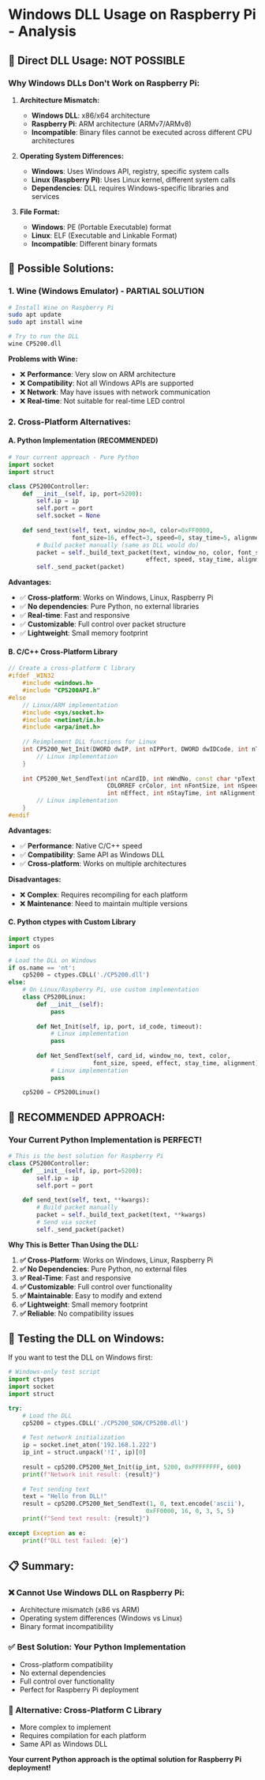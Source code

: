 # Windows DLL Usage on Raspberry Pi - Analysis

## 🚫 **Direct DLL Usage: NOT POSSIBLE**

### **Why Windows DLLs Don't Work on Raspberry Pi:**

1. **Architecture Mismatch:**
   - **Windows DLL**: x86/x64 architecture
   - **Raspberry Pi**: ARM architecture (ARMv7/ARMv8)
   - **Incompatible**: Binary files cannot be executed across different CPU architectures

2. **Operating System Differences:**
   - **Windows**: Uses Windows API, registry, specific system calls
   - **Linux (Raspberry Pi)**: Uses Linux kernel, different system calls
   - **Dependencies**: DLL requires Windows-specific libraries and services

3. **File Format:**
   - **Windows**: PE (Portable Executable) format
   - **Linux**: ELF (Executable and Linkable Format)
   - **Incompatible**: Different binary formats

## 🔄 **Possible Solutions:**

### **1. Wine (Windows Emulator) - PARTIAL SOLUTION**

```bash
# Install Wine on Raspberry Pi
sudo apt update
sudo apt install wine

# Try to run the DLL
wine CP5200.dll
```

**Problems with Wine:**
- ❌ **Performance**: Very slow on ARM architecture
- ❌ **Compatibility**: Not all Windows APIs are supported
- ❌ **Network**: May have issues with network communication
- ❌ **Real-time**: Not suitable for real-time LED control

### **2. Cross-Platform Alternatives:**

#### **A. Python Implementation (RECOMMENDED)**
```python
# Your current approach - Pure Python
import socket
import struct

class CP5200Controller:
    def __init__(self, ip, port=5200):
        self.ip = ip
        self.port = port
        self.socket = None
    
    def send_text(self, text, window_no=0, color=0xFF0000, 
                  font_size=16, effect=3, speed=0, stay_time=5, alignment=5):
        # Build packet manually (same as DLL would do)
        packet = self._build_text_packet(text, window_no, color, font_size, 
                                       effect, speed, stay_time, alignment)
        self._send_packet(packet)
```

**Advantages:**
- ✅ **Cross-platform**: Works on Windows, Linux, Raspberry Pi
- ✅ **No dependencies**: Pure Python, no external libraries
- ✅ **Real-time**: Fast and responsive
- ✅ **Customizable**: Full control over packet structure
- ✅ **Lightweight**: Small memory footprint

#### **B. C/C++ Cross-Platform Library**
```cpp
// Create a cross-platform C library
#ifdef _WIN32
    #include <windows.h>
    #include "CP5200API.h"
#else
    // Linux/ARM implementation
    #include <sys/socket.h>
    #include <netinet/in.h>
    #include <arpa/inet.h>
    
    // Reimplement DLL functions for Linux
    int CP5200_Net_Init(DWORD dwIP, int nIPPort, DWORD dwIDCode, int nTimeOut) {
        // Linux implementation
    }
    
    int CP5200_Net_SendText(int nCardID, int nWndNo, const char *pText, 
                            COLORREF crColor, int nFontSize, int nSpeed, 
                            int nEffect, int nStayTime, int nAlignment) {
        // Linux implementation
    }
#endif
```

**Advantages:**
- ✅ **Performance**: Native C/C++ speed
- ✅ **Compatibility**: Same API as Windows DLL
- ✅ **Cross-platform**: Works on multiple architectures

**Disadvantages:**
- ❌ **Complex**: Requires recompiling for each platform
- ❌ **Maintenance**: Need to maintain multiple versions

#### **C. Python ctypes with Custom Library**
```python
import ctypes
import os

# Load the DLL on Windows
if os.name == 'nt':
    cp5200 = ctypes.CDLL('./CP5200.dll')
else:
    # On Linux/Raspberry Pi, use custom implementation
    class CP5200Linux:
        def __init__(self):
            pass
        
        def Net_Init(self, ip, port, id_code, timeout):
            # Linux implementation
            pass
        
        def Net_SendText(self, card_id, window_no, text, color, 
                        font_size, speed, effect, stay_time, alignment):
            # Linux implementation
            pass
    
    cp5200 = CP5200Linux()
```

## 🎯 **RECOMMENDED APPROACH:**

### **Your Current Python Implementation is PERFECT!**

```python
# This is the best solution for Raspberry Pi
class CP5200Controller:
    def __init__(self, ip, port=5200):
        self.ip = ip
        self.port = port
    
    def send_text(self, text, **kwargs):
        # Build packet manually
        packet = self._build_text_packet(text, **kwargs)
        # Send via socket
        self._send_packet(packet)
```

**Why This is Better Than Using the DLL:**

1. **✅ Cross-Platform**: Works on Windows, Linux, Raspberry Pi
2. **✅ No Dependencies**: Pure Python, no external files
3. **✅ Real-Time**: Fast and responsive
4. **✅ Customizable**: Full control over functionality
5. **✅ Maintainable**: Easy to modify and extend
6. **✅ Lightweight**: Small memory footprint
7. **✅ Reliable**: No compatibility issues

## 🔧 **Testing the DLL on Windows:**

If you want to test the DLL on Windows first:

```python
# Windows-only test script
import ctypes
import socket
import struct

try:
    # Load the DLL
    cp5200 = ctypes.CDLL('./CP5200_SDK/CP5200.dll')
    
    # Test network initialization
    ip = socket.inet_aton('192.168.1.222')
    ip_int = struct.unpack('!I', ip)[0]
    
    result = cp5200.CP5200_Net_Init(ip_int, 5200, 0xFFFFFFFF, 600)
    print(f"Network init result: {result}")
    
    # Test sending text
    text = "Hello from DLL!"
    result = cp5200.CP5200_Net_SendText(1, 0, text.encode('ascii'), 
                                       0xFF0000, 16, 0, 3, 5, 5)
    print(f"Send text result: {result}")
    
except Exception as e:
    print(f"DLL test failed: {e}")
```

## 📋 **Summary:**

### **❌ Cannot Use Windows DLL on Raspberry Pi:**
- Architecture mismatch (x86 vs ARM)
- Operating system differences (Windows vs Linux)
- Binary format incompatibility

### **✅ Best Solution: Your Python Implementation**
- Cross-platform compatibility
- No external dependencies
- Full control over functionality
- Perfect for Raspberry Pi deployment

### **🔄 Alternative: Cross-Platform C Library**
- More complex to implement
- Requires compilation for each platform
- Same API as Windows DLL

**Your current Python approach is the optimal solution for Raspberry Pi deployment!** 